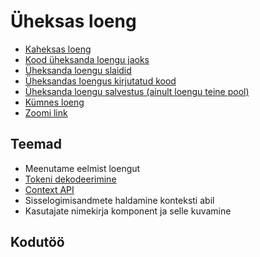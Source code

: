 # Üheksas loeng

- [Kaheksas loeng](../Lesson-08/README.md)
- [Kood üheksanda loengu jaoks](./code/blog.zip)
- [Üheksanda loengu slaidid](Slides.md)
- [Üheksandas loengus kirjutatud kood](https://github.com/HK-Mikrokraadid/Martti/tree/main/lessons/FE/09)
- [Üheksanda loengu salvestus (ainult loengu teine pool)](https://youtu.be/LMytnwIHCIY)
- [Kümnes loeng](../Lesson-10/README.md)
- [Zoomi link](https://zoom.us/j/94501316239?pwd=MUE3VGpMcVZOTmU3ZHRQRkFsUFYwQT09)

## Teemad

- Meenutame eelmist loengut
- [Tokeni dekodeerimine](../../../Subjects/Front-End-Frameworks/Topics/React-Decode-JWT/README.md)
- [Context API](../../../Subjects/Front-End-Frameworks/Topics/React-Context-API/README.md)
- Sisselogimisandmete haldamine konteksti abil
- Kasutajate nimekirja komponent ja selle kuvamine

## Kodutöö
